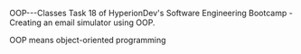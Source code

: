 OOP---Classes
Task 18 of HyperionDev's Software Engineering Bootcamp - Creating an email simulator using OOP.


OOP means object-oriented programming
